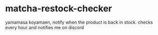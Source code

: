 # matcha-restock-checker
yamamasa koyamaen, notify when the product is back in stock. checks every hour and notifies me on discord 
